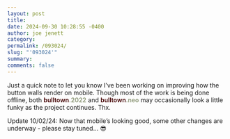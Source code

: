 ```yaml
---
layout: post
title: 
date: 2024-09-30 10:28:55 -0400
author: joe jenett
category: 
permalink: /093024/
slug: "'093024'"
summary: 
comments: false
---
```

Just a quick note to let you know I’ve been working on improving how the button walls render on mobile. Though most of the work is being done offline, both <span style="color:#440303;font-weight:600;">bulltown<span style="color:#8b9675;">.2022</span></span> and <span style="color:#440303;font-weight:600;">bulltown<span style="color:#8b9675;">.neo</span></span>
may occasionally look a little funky as the project continues. Thx.

Update 10/02/24: Now that mobile’s looking good, some other changes are underway - please stay tuned... 😎

<a href="https://brid.gy/publish/mastodon"></a>